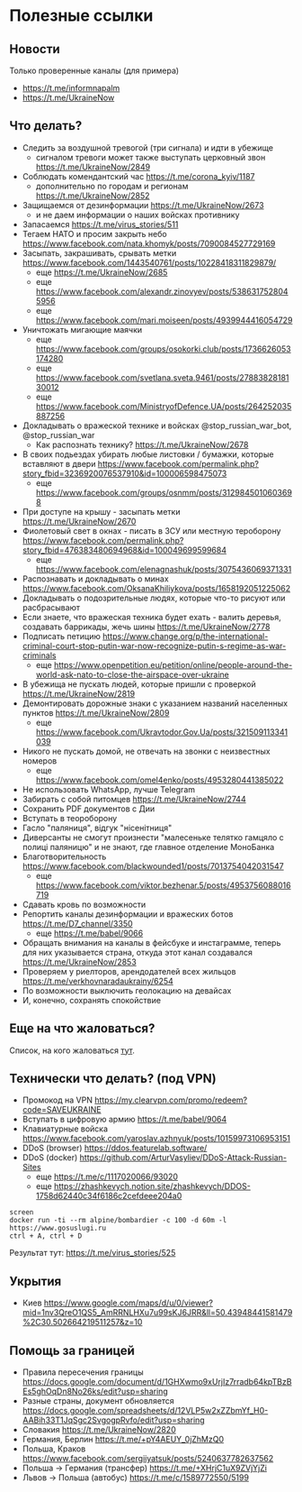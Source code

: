 # Полезные ссылки

## Новости

Только проверенные каналы (для примера)
* https://t.me/informnapalm
* https://t.me/UkraineNow

## Что делать?
* Следить за воздушной тревогой (три сигнала) и идти в убежище
  * сигналом тревоги может также выступать церковный звон https://t.me/UkraineNow/2849
* Соблюдать комендантский час https://t.me/corona_kyiv/1187
  * дополнительно по городам и регионам https://t.me/UkraineNow/2852
* Защищаемся от дезинформации https://t.me/UkraineNow/2673
  * и не даем информации о наших войсках противнику
* Запасаемся https://t.me/virus_stories/511
* Тегаем НАТО и просим закрыть небо https://www.facebook.com/nata.khomyk/posts/7090084527729169
* Засыпать, закрашивать, срывать метки https://www.facebook.com/1443540761/posts/10228418311829879/
  * еще https://t.me/UkraineNow/2685
  * еще https://www.facebook.com/alexandr.zinovyev/posts/5386317528045956
  * еще https://www.facebook.com/mari.moiseen/posts/4939944416054729
* Уничтожать мигающие маячки
  * еще https://www.facebook.com/groups/osokorki.club/posts/1736626053174280
  * еще https://www.facebook.com/svetlana.sveta.9461/posts/2788382818130012
  * еще https://www.facebook.com/MinistryofDefence.UA/posts/264252035887256
* Докладывать о вражеской технике и войсках @stop_russian_war_bot, @stop_russian_war
  * Как распознать технику? https://t.me/UkraineNow/2678
* В своих подьездах убирать любые листовки / бумажки, которые вставляют в двери https://www.facebook.com/permalink.php?story_fbid=3236920076537910&id=100006598475073
  * еще https://www.facebook.com/groups/osnmm/posts/3129845010603698
* При доступе на крышу - засыпать метки https://t.me/UkraineNow/2670
* Фиолетовый свет в окнах - писать в ЗСУ или местную тероборону https://www.facebook.com/permalink.php?story_fbid=476383480694968&id=100049699599684
  * еще https://www.facebook.com/elenagnashuk/posts/3075436069371331
* Распознавать и докладывать о минах https://www.facebook.com/OksanaKhiliykova/posts/1658192051225062
* Докладывать о подозрительные людях, которые что-то рисуют или расбрасывают
* Если знаете, что вражеская техника будет ехать - валить деревья, создавать баррикады, жечь шины https://t.me/UkraineNow/2778
* Подписать петицию https://www.change.org/p/the-international-criminal-court-stop-putin-war-now-recognize-putin-s-regime-as-war-criminals
  * еще https://www.openpetition.eu/petition/online/people-around-the-world-ask-nato-to-close-the-airspace-over-ukraine
* В убежища не пускать людей, которые пришли с проверкой https://t.me/UkraineNow/2819
* Демонтировать дорожные знаки с указанием названий населенных пунктов https://t.me/UkraineNow/2809
  * еще https://www.facebook.com/Ukravtodor.Gov.Ua/posts/321509113341039
* Никого не пускать домой, не отвечать на звонки с неизвестных номеров
  * еще https://www.facebook.com/omel4enko/posts/4953280441385022
* Не использовать WhatsApp, лучше Telegram
* Забирать с собой питомцев https://t.me/UkraineNow/2744
* Сохранить PDF документов с Дии
* Вступать в теороборону
* Гасло "паляниця", відгук "нісенітниця"
* Диверсанты не смогут произнести "малесеньке телятко гамцяло с полиці паляницю" и не знают, где главное отделение МоноБанка
* Благотворительность https://www.facebook.com/blackwounded1/posts/7013754042031547
  * еще https://www.facebook.com/viktor.bezhenar.5/posts/4953756088016719
* Сдавать кровь по возможности
* Репортить каналы дезинформации и вражеских ботов https://t.me/D7_channel/3350
  * еще https://t.me/babel/9066
* Обращать внимания на каналы в фейсбуке и инстаграмме, теперь для них указывается страна, откуда этот канал создавался https://t.me/UkraineNow/2853
* Проверяем у риелторов, арендодателей всех жильцов https://t.me/verkhovnaradaukrainy/6254
* По возможности выключить геолокацию на девайсах
* И, конечно, сохранять спокойствие

## Еще на что жаловаться?
Список, на кого жаловаться [тут](./REPORT.md).

## Технически что делать? (под VPN)
* Промокод на VPN https://my.clearvpn.com/promo/redeem?code=SAVEUKRAINE
* Вступать в цифровую армию https://t.me/babel/9064
* Клавиатурные войска https://www.facebook.com/yaroslav.azhnyuk/posts/10159973106953151
* DDoS (browser) https://ddos.featurelab.software/
* DDoS (docker) https://github.com/ArturVasyliev/DDoS-Attack-Russian-Sites
  * еще https://t.me/c/1117020066/93020
  * еще https://zhashkevych.notion.site/zhashkevych/DDOS-1758d62440c34f6186c2cefdeee204a0
```
screen
docker run -ti --rm alpine/bombardier -c 100 -d 60m -l https://www.gosuslugi.ru
ctrl + A, ctrl + D
```

Результат тут: https://t.me/virus_stories/525

## Укрытия
* Киев https://www.google.com/maps/d/u/0/viewer?mid=1nv3QreO1QS5_AmRRNLHXu7u99sKJ6JRR&ll=50.43948441581479%2C30.502664219511257&z=10

## Помощь за границей
* Правила пересечения границы https://docs.google.com/document/d/1GHXwmo9xUrjIz7rradb64kpTBzBEs5ghOqDn8No26ks/edit?usp=sharing
* Разные страны, документ обновляется https://docs.google.com/spreadsheets/d/12VLP5w2xZZbmYf_H0-AABih33T1JqSgc2SvgogpRvfo/edit?usp=sharing
* Словакия https://t.me/UkraineNow/2820
* Германия, Берлин https://t.me/+pY4AEUY_0jZhMzQ0
* Польша, Краков https://www.facebook.com/sergiiyatsuk/posts/5240637782637562
* Польша -> Германия (трансфер) https://t.me/+XHrjC1uX9ZVjYjZi
* Львов -> Польша (автобус) https://t.me/c/1589772550/5199
